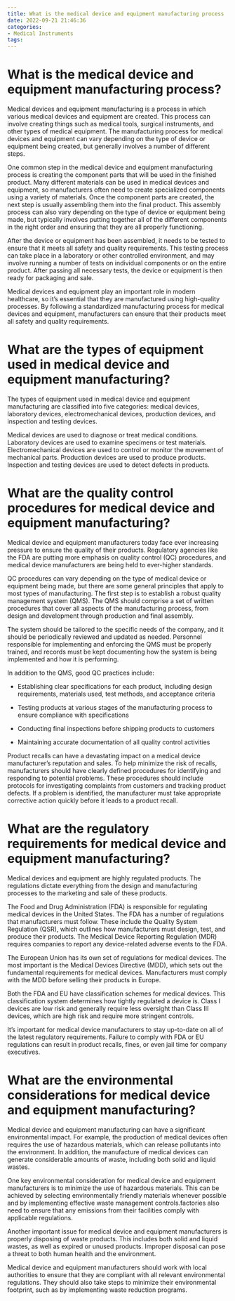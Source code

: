 ```yaml
---
title: What is the medical device and equipment manufacturing process
date: 2022-09-21 21:46:36
categories:
- Medical Instruments
tags:
---
```



#  What is the medical device and equipment manufacturing process?

Medical devices and equipment manufacturing is a process in which various medical devices and equipment are created. This process can involve creating things such as medical tools, surgical instruments, and other types of medical equipment. The manufacturing process for medical devices and equipment can vary depending on the type of device or equipment being created, but generally involves a number of different steps.

One common step in the medical device and equipment manufacturing process is creating the component parts that will be used in the finished product. Many different materials can be used in medical devices and equipment, so manufacturers often need to create specialized components using a variety of materials. Once the component parts are created, the next step is usually assembling them into the final product. This assembly process can also vary depending on the type of device or equipment being made, but typically involves putting together all of the different components in the right order and ensuring that they are all properly functioning.

After the device or equipment has been assembled, it needs to be tested to ensure that it meets all safety and quality requirements. This testing process can take place in a laboratory or other controlled environment, and may involve running a number of tests on individual components or on the entire product. After passing all necessary tests, the device or equipment is then ready for packaging and sale.

Medical devices and equipment play an important role in modern healthcare, so it’s essential that they are manufactured using high-quality processes. By following a standardized manufacturing process for medical devices and equipment, manufacturers can ensure that their products meet all safety and quality requirements.

#  What are the types of equipment used in medical device and equipment manufacturing?

The types of equipment used in medical device and equipment manufacturing are classified into five categories: medical devices, laboratory devices, electromechanical devices, production devices, and inspection and testing devices.

Medical devices are used to diagnose or treat medical conditions. Laboratory devices are used to examine specimens or test materials. Electromechanical devices are used to control or monitor the movement of mechanical parts. Production devices are used to produce products. Inspection and testing devices are used to detect defects in products.

#  What are the quality control procedures for medical device and equipment manufacturing?

Medical device and equipment manufacturers today face ever increasing pressure to ensure the quality of their products. Regulatory agencies like the FDA are putting more emphasis on quality control (QC) procedures, and medical device manufacturers are being held to ever-higher standards.

QC procedures can vary depending on the type of medical device or equipment being made, but there are some general principles that apply to most types of manufacturing. The first step is to establish a robust quality management system (QMS). The QMS should comprise a set of written procedures that cover all aspects of the manufacturing process, from design and development through production and final assembly.

The system should be tailored to the specific needs of the company, and it should be periodically reviewed and updated as needed. Personnel responsible for implementing and enforcing the QMS must be properly trained, and records must be kept documenting how the system is being implemented and how it is performing.

In addition to the QMS, good QC practices include:

- Establishing clear specifications for each product, including design requirements, materials used, test methods, and acceptance criteria

- Testing products at various stages of the manufacturing process to ensure compliance with specifications

- Conducting final inspections before shipping products to customers

- Maintaining accurate documentation of all quality control activities

Product recalls can have a devastating impact on a medical device manufacturer’s reputation and sales. To help minimize the risk of recalls, manufacturers should have clearly defined procedures for identifying and responding to potential problems. These procedures should include protocols for investigating complaints from customers and tracking product defects. If a problem is identified, the manufacturer must take appropriate corrective action quickly before it leads to a product recall.

#  What are the regulatory requirements for medical device and equipment manufacturing?

Medical devices and equipment are highly regulated products. The regulations dictate everything from the design and manufacturing processes to the marketing and sale of these products.

The Food and Drug Administration (FDA) is responsible for regulating medical devices in the United States. The FDA has a number of regulations that manufacturers must follow. These include the Quality System Regulation (QSR), which outlines how manufacturers must design, test, and produce their products. The Medical Device Reporting Regulation (MDR) requires companies to report any device-related adverse events to the FDA.

The European Union has its own set of regulations for medical devices. The most important is the Medical Devices Directive (MDD), which sets out the fundamental requirements for medical devices. Manufacturers must comply with the MDD before selling their products in Europe.

Both the FDA and EU have classification schemes for medical devices. This classification system determines how tightly regulated a device is. Class I devices are low risk and generally require less oversight than Class III devices, which are high risk and require more stringent controls.

It’s important for medical device manufacturers to stay up-to-date on all of the latest regulatory requirements. Failure to comply with FDA or EU regulations can result in product recalls, fines, or even jail time for company executives.

#  What are the environmental considerations for medical device and equipment manufacturing?

Medical device and equipment manufacturing can have a significant environmental impact. For example, the production of medical devices often requires the use of hazardous materials, which can release pollutants into the environment. In addition, the manufacture of medical devices can generate considerable amounts of waste, including both solid and liquid wastes.

One key environmental consideration for medical device and equipment manufacturers is to minimize the use of hazardous materials. This can be achieved by selecting environmentally friendly materials whenever possible and by implementing effective waste management controls.factories also need to ensure that any emissions from their facilities comply with applicable regulations.

Another important issue for medical device and equipment manufacturers is properly disposing of waste products. This includes both solid and liquid wastes, as well as expired or unused products. Improper disposal can pose a threat to both human health and the environment.

Medical device and equipment manufacturers should work with local authorities to ensure that they are compliant with all relevant environmental regulations. They should also take steps to minimize their environmental footprint, such as by implementing waste reduction programs.